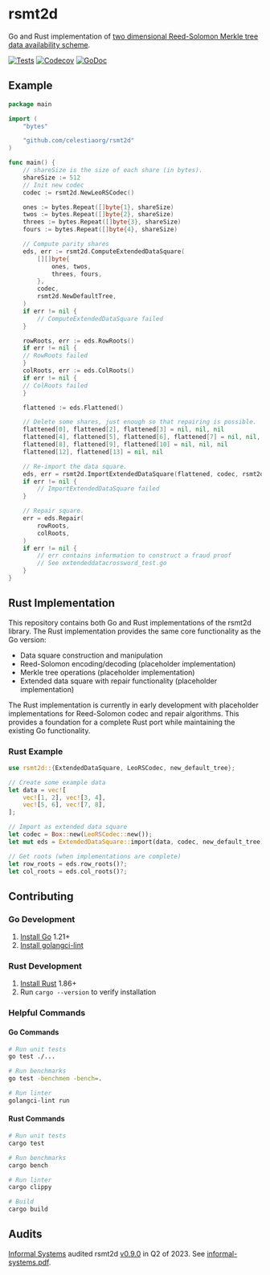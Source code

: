# rsmt2d

Go and Rust implementation of [two dimensional Reed-Solomon Merkle tree data availability scheme](https://arxiv.org/abs/1809.09044).

[![Tests](https://github.com/celestiaorg/rsmt2d/actions/workflows/ci.yml/badge.svg)](https://github.com/celestiaorg/rsmt2d/actions/workflows/ci.yml)
[![Codecov](https://img.shields.io/codecov/c/github/celestiaorg/rsmt2d)](https://app.codecov.io/gh/celestiaorg/rsmt2d)
[![GoDoc](https://godoc.org/github.com/celestiaorg/rsmt2d?status.svg)](https://godoc.org/github.com/celestiaorg/rsmt2d)

## Example

```go
package main

import (
    "bytes"

    "github.com/celestiaorg/rsmt2d"
)

func main() {
    // shareSize is the size of each share (in bytes).
    shareSize := 512
    // Init new codec
    codec := rsmt2d.NewLeoRSCodec()

    ones := bytes.Repeat([]byte{1}, shareSize)
    twos := bytes.Repeat([]byte{2}, shareSize)
    threes := bytes.Repeat([]byte{3}, shareSize)
    fours := bytes.Repeat([]byte{4}, shareSize)

    // Compute parity shares
    eds, err := rsmt2d.ComputeExtendedDataSquare(
        [][]byte{
            ones, twos,
            threes, fours,
        },
        codec,
        rsmt2d.NewDefaultTree,
    )
    if err != nil {
        // ComputeExtendedDataSquare failed
    }

    rowRoots, err := eds.RowRoots()
    if err != nil {
	// RowRoots failed
    }
    colRoots, err := eds.ColRoots()
    if err != nil {
	// ColRoots failed
    }

    flattened := eds.Flattened()

    // Delete some shares, just enough so that repairing is possible.
    flattened[0], flattened[2], flattened[3] = nil, nil, nil
    flattened[4], flattened[5], flattened[6], flattened[7] = nil, nil, nil, nil
    flattened[8], flattened[9], flattened[10] = nil, nil, nil
    flattened[12], flattened[13] = nil, nil

    // Re-import the data square.
    eds, err = rsmt2d.ImportExtendedDataSquare(flattened, codec, rsmt2d.NewDefaultTree)
    if err != nil {
        // ImportExtendedDataSquare failed
    }

    // Repair square.
    err = eds.Repair(
        rowRoots,
        colRoots,
    )
    if err != nil {
        // err contains information to construct a fraud proof
        // See extendeddatacrossword_test.go
    }
}
```

## Rust Implementation

This repository contains both Go and Rust implementations of the rsmt2d library. The Rust implementation provides the same core functionality as the Go version:

- Data square construction and manipulation
- Reed-Solomon encoding/decoding (placeholder implementation)
- Merkle tree operations (placeholder implementation)
- Extended data square with repair functionality (placeholder implementation)

The Rust implementation is currently in early development with placeholder implementations for Reed-Solomon codec and repair algorithms. This provides a foundation for a complete Rust port while maintaining the existing Go functionality.

### Rust Example

```rust
use rsmt2d::{ExtendedDataSquare, LeoRSCodec, new_default_tree};

// Create some example data
let data = vec![
    vec![1, 2], vec![3, 4],
    vec![5, 6], vec![7, 8],
];

// Import as extended data square
let codec = Box::new(LeoRSCodec::new());
let mut eds = ExtendedDataSquare::import(data, codec, new_default_tree)?;

// Get roots (when implementations are complete)
let row_roots = eds.row_roots()?;
let col_roots = eds.col_roots()?;
```

## Contributing

### Go Development

1. [Install Go](https://go.dev/doc/install) 1.21+
1. [Install golangci-lint](https://golangci-lint.run/usage/install/)

### Rust Development

1. [Install Rust](https://rustup.rs/) 1.86+
1. Run `cargo --version` to verify installation

### Helpful Commands

#### Go Commands

```sh
# Run unit tests
go test ./...

# Run benchmarks
go test -benchmem -bench=.

# Run linter
golangci-lint run
```

#### Rust Commands

```sh
# Run unit tests
cargo test

# Run benchmarks
cargo bench

# Run linter
cargo clippy

# Build
cargo build
```

## Audits

[Informal Systems](https://informal.systems/) audited rsmt2d [v0.9.0](https://github.com/celestiaorg/rsmt2d/releases/tag/v0.9.0) in Q2 of 2023. See [informal-systems.pdf](./audit/informal-systems.pdf).
